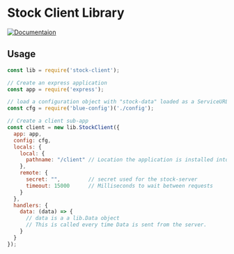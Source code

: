 # Stock Client Library

[![Documentaion](https://readthedocs.org/projects/docs/badge/?version=latest)](http://uwo-cs9864-2016.github.io/stock-client/docs/)

## Usage

```js
const lib = require('stock-client');

// Create an express application
const app = require('express');

// load a configuration object with "stock-data" loaded as a ServiceURL
const cfg = require('blue-config')('./config');

// Create a client sub-app
const client = new lib.StockClient({
  app: app,
  config: cfg,
  locals: {
    local: {
      pathname: "/client" // Location the application is installed into
    },
    remote: {
      secret: "",         // secret used for the stock-server
      timeout: 15000      // Milliseconds to wait between requests
    }
  },
  handlers: {
    data: (data) => {
      // data is a a lib.Data object
      // This is called every time Data is sent from the server. 
    }
  }
});
```